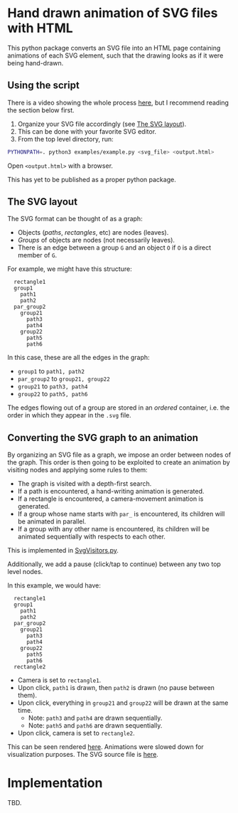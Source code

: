# Hand drawn animation of SVG files with HTML

This python package converts an SVG file into an HTML page containing
animations of each SVG element, such that the drawing looks as if it were
being hand-drawn.

## Using the script

There is a video showing the whole process
[here](https://www.youtube.com/watch?v=MjYMQuLoW8M), but I recommend reading the
section below first.

1. Organize your SVG file accordingly (see [The SVG layout](#the-svg-layout)).
  1. This can be done with your favorite SVG editor.
2. From the top level directory, run:

```sh
PYTHONPATH=. python3 examples/example.py <svg_file> <output.html>
```

Open `<output.html>` with a browser.

This has yet to be published as a proper python package.

## The SVG layout

The SVG format can be thought of as a graph:

* Objects (*paths*, *rectangles*, etc) are nodes (leaves).
* *Groups* of objects are nodes (not necessarily leaves).
* There is an edge between a group `G` and an object `O` if `O` is a direct
member of `G`.

For example, we might have this structure:

```
  rectangle1
  group1
    path1
    path2
  par_group2
    group21
      path3
      path4
    group22
      path5
      path6
```

In this case, these are all the edges in the graph:

* `group1` to `path1, path2`
* `par_group2` to `group21, group22`
* `group21` to `path3, path4`
* `group22` to `path5, path6`

The edges flowing out of a group are stored in an *ordered* container, i.e. the
order in which they appear in the `.svg` file.

## Converting the SVG graph to an animation

By organizing an SVG file as a graph, we impose an order between nodes of the
graph. This order is then going to be exploited to create an animation by
visiting nodes and applying some rules to them:

* The graph is visited with a depth-first search.
* If a path is encountered, a hand-writing animation is generated.
* If a rectangle is encountered, a camera-movement animation is generated.
* If a group whose name starts with `par_` is encountered, its children
will be animated in parallel.
* If a group with any other name is encountered, its children will be
animated sequentially with respects to each other.

This is implemented in [SvgVisitors.py](https://github.com/felipepiovezan/svg_html_animation/blob/main/svganimator/SvgVisitors.py).

Additionally, we add a pause (click/tap to continue) between any two top level nodes.

In this example, we would have:

```
  rectangle1
  group1
    path1
    path2
  par_group2
    group21
      path3
      path4
    group22
      path5
      path6
  rectangle2
```

* Camera is set to `rectangle1`.
* Upon click, `path1` is drawn, then `path2` is drawn (no pause between them).
* Upon click, everything in `group21` and `group22` will be drawn at the same time.
  * Note: `path3` and `path4` are drawn sequentially.
  * Note: `path5` and `path6` are drawn sequentially.
* Upon click, camera is set to `rectangle2`.

This can be seen rendered [here](https://felipepiovezan.github.io/animator_example).
Animations were slowed down for visualization purposes.
The SVG source file is [here](https://github.com/felipepiovezan/svg_html_animation/blob/main/examples/example.svg).


# Implementation

TBD.
